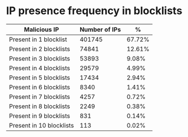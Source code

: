 # IP presence frequency in blocklists
| Malicious IP | Number of IPs | % |
|----|----|----|
| Present in 1 blocklist | 401745 | 67.72% |
| Present in 2 blocklists | 74841 | 12.61% |
| Present in 3 blocklists | 53893 | 9.08% |
| Present in 4 blocklists | 29579 | 4.99% |
| Present in 5 blocklists | 17434 | 2.94% |
| Present in 6 blocklists | 8340 | 1.41% |
| Present in 7 blocklists | 4257 | 0.72% |
| Present in 8 blocklists | 2249 | 0.38% |
| Present in 9 blocklists | 831 | 0.14% |
| Present in 10 blocklists | 113 | 0.02% |
